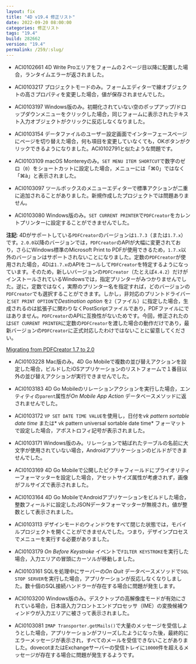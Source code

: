 ```yaml
---
layout: fix
title: "4D v19.4 修正リスト"
date: 2022-09-20 08:00:00
categories: 修正リスト
tags: "19.4"
build: 282662
version: "19.4"
permalink: /259/:slug/
---
```


* ACI0102661 4D Write Proエリアをフォームの２ページ目以降に配置した場合，ランタイムエラーが返されました。
 
* ACI0103217 プロジェクトモードのみ。フォームエディターで線オブジェクトの高さプロパティを変更した場合，値が保存されませんでした。

* ACI0103197 Windows版のみ。初期化されていない空のポップアップ/ドロップダウンメニューをクリックした場合，同じフォームに表示されたテキスト入力オブジェクトがクリックに反応しなくなりました。

* ACI0103154 データファイルのユーザー設定画面でインターフェースページにページを切り替えた場合，何も項目を変更していなくても，OKボタンがクリックできるようになりました。ACI0102791と似たような問題です。

* ACI0103109 macOS Montereyのみ。`SET MENU ITEM SHORTCUT`で数字のゼロ（`0`）をショートカットに設定した場合，メニューには「⌘0」ではなく「⌘à」と表示されました。

* ACI0103097 ツールボックスのメニューエディターで標準アクションが二重に追加されることがありました。新規作成したプロジェクトでは問題ありません。

* ACI0103080 Windows版のみ。`SET CURRENT PRINTER`で`PDFCreator`をカレントプリンターに設定することができませんでした。

**注記**: 4Dがサポートしている`PDFCreator`のバージョンは`1.7.3`（または`1.7.x`）です。`2.0.0`以降のバージョンでは，`PDFCreator`のAPIが大幅に変更されており，さらにWindows標準のMicrosoft Print to PDFが使用できるため，`1.7.x`以外のバージョンはサポートされないことになりました。定数の`PDFCreator`が使用された場合，4Dは`1.7.x`のAPIをコールして`PDFCreator`を特定するようになっています。そのため，新しいバージョンの`PDFCreator`（たとえば`4.4.2`）だけがインストールされているWindowsでは，指定プリンターがみつかりませんでした。逆に，定数ではなく，実際のプリンター名を指定すれば，どのバージョンの`PDFCreator`でも選択することができます。しかし，非対応のプリントドライバーと`SET PRINT OPTION`で*Destination option* を`2`（ファイル）に指定した場合，生成されるのは拡張子に関わりなくPostScriptファイルであり，PDFファイルにではありません。`PDFCreator`のAPIに互換性がないためです。今回，修正されたのは`SET CURRENT PRINTER`に定数の`PDFCreator`を渡した場合の動作だけであり，最新バージョンの`PDFCreator`に正式対応したわけではないことに留意してください。

<i class="fa fa-external-link" aria-hidden="true"></i> [Migrating from PDFCreator 1.7 to 2.0](https://github.com/4D-JP/4D-jp.github.io/files/9612987/migration_1.7____2.0_.pdf)

* ACI0103228 Mac版のみ。4D Go Mobileで複数の並び替えアクションを設定した場合，ビルドしたiOSアプリケーションのリストフォームで１番目以外の並び替えアクションが実行できませんでした。

* ACI0103183 4D Go Mobileのリレーションアクションを実行した場合，エンティティの`parent`属性が*On Mobile App Action* データベースメソッドに返されませんでした。

* ACI0103172 `VP SET DATE TIME VALUE`を使用し，日付を*vk pattern sortable date time* または* vk pattern universal sortable date time* フォーマットで設定した場合，アポストロフィ記号が表示されました。

* ACI0103171 Windows版のみ。リレーションで結ばれたテーブルの名前に大文字が使用されていない場合，Androidアプリケーションのビルドができませんでした。

* ACI0103169 4D Go Mobileで公開したピクチャフィールドにプライオリティーフォーマッターを設定した場合，アセットサイズ属性が考慮されず，画像がフルサイズで表示されました。

* ACI0103164 4D Go MobileでAndroidアプリケーションをビルドした場合，整数フィールドに設定したJSONデータフォーマッターが無視され，値が整数として表示されました。

* ACI0103113 デザインモードのウィンドウをすべて閉じた状態では，モバイルプロジェクトを開くことができませんでした。つまり，デザインプロセスでメニューを実行する必要がありました。

* ACI0103179 *On Before Keystroke* イベントで`FILTER KEYSTROKE`を実行した場合，入力エリアの冒頭にカーソルが移動しました。

* ACI0103161 SQLを処理中にサーバーの*On Quit* データベースメソッドで`SQL STOP SERVER`を実行した場合，アプリケーションが反応しなくなりしました。数十個のSQL接続ハンドラーが存在する場合に問題が発生します。
 
* ACI0103200 Windows版のみ。デスクトップの高解像度モードが有効にされている場合，日本語入力フロントエンドプロセッサ（IME）の変換候補ウィンドウが入力エリアに被さって表示されました。

* ACI0103081 `IMAP Transporter.getMails()`で大量のメッセージを受信しようとした場合，アプリケーションがフリーズしたようになった後，最終的にエラーメッセージが表示され，すべてのメールを受信できないことがありました。dovecotまたはExchangeサーバーの受信トレイに`10000`件を超えるメッセージが存在する場合に問題が発生するようです。
